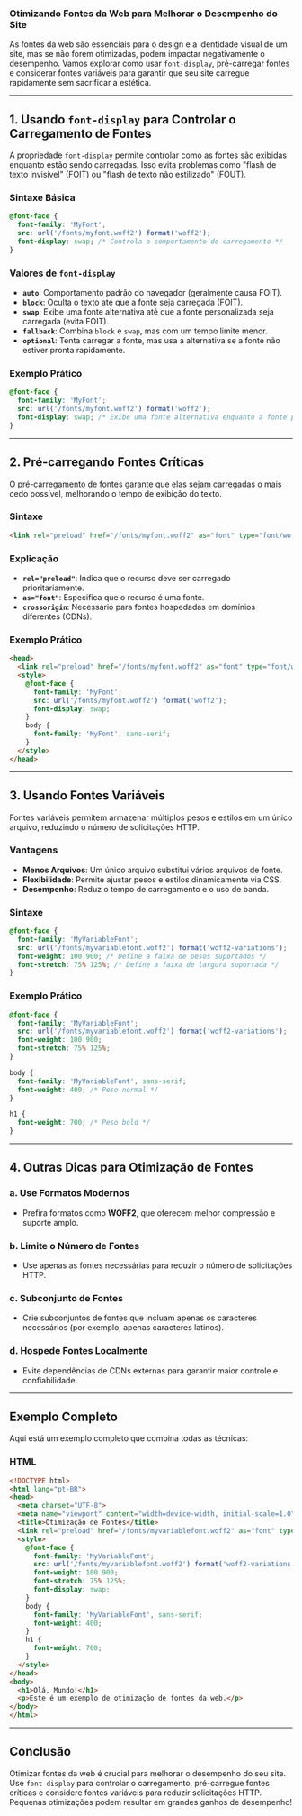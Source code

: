 ### **Otimizando Fontes da Web para Melhorar o Desempenho do Site**

As fontes da web são essenciais para o design e a identidade visual de um site, mas se não forem otimizadas, podem impactar negativamente o desempenho. Vamos explorar como usar `font-display`, pré-carregar fontes e considerar fontes variáveis para garantir que seu site carregue rapidamente sem sacrificar a estética.

---

## **1. Usando `font-display` para Controlar o Carregamento de Fontes**

A propriedade `font-display` permite controlar como as fontes são exibidas enquanto estão sendo carregadas. Isso evita problemas como "flash de texto invisível" (FOIT) ou "flash de texto não estilizado" (FOUT).

### **Sintaxe Básica**
```css
@font-face {
  font-family: 'MyFont';
  src: url('/fonts/myfont.woff2') format('woff2');
  font-display: swap; /* Controla o comportamento de carregamento */
}
```

### **Valores de `font-display`**
- **`auto`**: Comportamento padrão do navegador (geralmente causa FOIT).
- **`block`**: Oculta o texto até que a fonte seja carregada (FOIT).
- **`swap`**: Exibe uma fonte alternativa até que a fonte personalizada seja carregada (evita FOIT).
- **`fallback`**: Combina `block` e `swap`, mas com um tempo limite menor.
- **`optional`**: Tenta carregar a fonte, mas usa a alternativa se a fonte não estiver pronta rapidamente.

### **Exemplo Prático**
```css
@font-face {
  font-family: 'MyFont';
  src: url('/fonts/myfont.woff2') format('woff2');
  font-display: swap; /* Exibe uma fonte alternativa enquanto a fonte personalizada carrega */
}
```

---

## **2. Pré-carregando Fontes Críticas**

O pré-carregamento de fontes garante que elas sejam carregadas o mais cedo possível, melhorando o tempo de exibição do texto.

### **Sintaxe**
```html
<link rel="preload" href="/fonts/myfont.woff2" as="font" type="font/woff2" crossorigin>
```

### **Explicação**
- **`rel="preload"`**: Indica que o recurso deve ser carregado prioritariamente.
- **`as="font"`**: Especifica que o recurso é uma fonte.
- **`crossorigin`**: Necessário para fontes hospedadas em domínios diferentes (CDNs).

### **Exemplo Prático**
```html
<head>
  <link rel="preload" href="/fonts/myfont.woff2" as="font" type="font/woff2" crossorigin>
  <style>
    @font-face {
      font-family: 'MyFont';
      src: url('/fonts/myfont.woff2') format('woff2');
      font-display: swap;
    }
    body {
      font-family: 'MyFont', sans-serif;
    }
  </style>
</head>
```

---

## **3. Usando Fontes Variáveis**

Fontes variáveis permitem armazenar múltiplos pesos e estilos em um único arquivo, reduzindo o número de solicitações HTTP.

### **Vantagens**
- **Menos Arquivos**: Um único arquivo substitui vários arquivos de fonte.
- **Flexibilidade**: Permite ajustar pesos e estilos dinamicamente via CSS.
- **Desempenho**: Reduz o tempo de carregamento e o uso de banda.

### **Sintaxe**
```css
@font-face {
  font-family: 'MyVariableFont';
  src: url('/fonts/myvariablefont.woff2') format('woff2-variations');
  font-weight: 100 900; /* Define a faixa de pesos suportados */
  font-stretch: 75% 125%; /* Define a faixa de largura suportada */
}
```

### **Exemplo Prático**
```css
@font-face {
  font-family: 'MyVariableFont';
  src: url('/fonts/myvariablefont.woff2') format('woff2-variations');
  font-weight: 100 900;
  font-stretch: 75% 125%;
}

body {
  font-family: 'MyVariableFont', sans-serif;
  font-weight: 400; /* Peso normal */
}

h1 {
  font-weight: 700; /* Peso bold */
}
```

---

## **4. Outras Dicas para Otimização de Fontes**

### **a. Use Formatos Modernos**
- Prefira formatos como **WOFF2**, que oferecem melhor compressão e suporte amplo.

### **b. Limite o Número de Fontes**
- Use apenas as fontes necessárias para reduzir o número de solicitações HTTP.

### **c. Subconjunto de Fontes**
- Crie subconjuntos de fontes que incluam apenas os caracteres necessários (por exemplo, apenas caracteres latinos).

### **d. Hospede Fontes Localmente**
- Evite dependências de CDNs externas para garantir maior controle e confiabilidade.

---

## **Exemplo Completo**

Aqui está um exemplo completo que combina todas as técnicas:

### **HTML**
```html
<!DOCTYPE html>
<html lang="pt-BR">
<head>
  <meta charset="UTF-8">
  <meta name="viewport" content="width=device-width, initial-scale=1.0">
  <title>Otimização de Fontes</title>
  <link rel="preload" href="/fonts/myvariablefont.woff2" as="font" type="font/woff2" crossorigin>
  <style>
    @font-face {
      font-family: 'MyVariableFont';
      src: url('/fonts/myvariablefont.woff2') format('woff2-variations');
      font-weight: 100 900;
      font-stretch: 75% 125%;
      font-display: swap;
    }
    body {
      font-family: 'MyVariableFont', sans-serif;
      font-weight: 400;
    }
    h1 {
      font-weight: 700;
    }
  </style>
</head>
<body>
  <h1>Olá, Mundo!</h1>
  <p>Este é um exemplo de otimização de fontes da web.</p>
</body>
</html>
```

---

## **Conclusão**

Otimizar fontes da web é crucial para melhorar o desempenho do seu site. Use `font-display` para controlar o carregamento, pré-carregue fontes críticas e considere fontes variáveis para reduzir solicitações HTTP. Pequenas otimizações podem resultar em grandes ganhos de desempenho!

